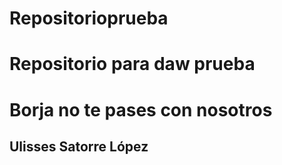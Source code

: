 # Repositorioprueba
# Repositorio para daw prueba
# Borja no te pases con nosotros
## Ulisses Satorre López
